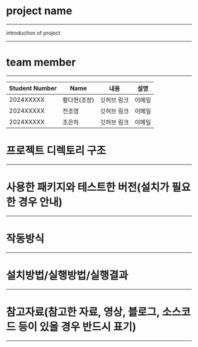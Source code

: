 # project name
---
introduction of project

---
# team member
---
|Student Number|Name|내용|설명|
|---|------|---|---|
|2024XXXXX|황다현(조장)|깃허브 링크|이메일|
|2024XXXXX|전조영|깃허브 링크|이메일|
|2024XXXXX|조은하|깃허브 링크|이메일|

# 프로젝트 디렉토리 구조
---
# 사용한 패키지와 테스트한 버전(설치가 필요한 경우 안내)
---
# 작동방식
---
# 설치방법/실행방법/실행결과
---
# 참고자료(참고한 자료, 영상, 블로그, 소스코드 등이 있을 경우 반드시 표기)
---
